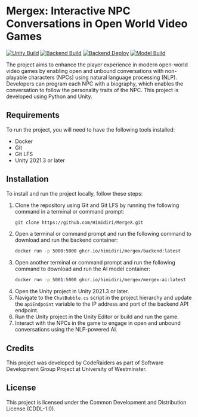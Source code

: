 # Mergex: Interactive NPC Conversations in Open World Video Games

[![Unity Build](https://github.com/Himidiri/MergeX/actions/workflows/build-game.yaml/badge.svg)](https://github.com/Himidiri/MergeX/actions/workflows/build-game.yaml) [![Backend Build](https://github.com/Himidiri/MergeX/actions/workflows/build-backend.yaml/badge.svg)](https://github.com/Himidiri/MergeX/actions/workflows/build-backend.yaml) [![Backend Deploy](https://github.com/Himidiri/MergeX/actions/workflows/deploy-backend.yaml/badge.svg)](https://github.com/Himidiri/MergeX/actions/workflows/deploy-backend.yaml) [![Model Build](https://github.com/Himidiri/MergeX/actions/workflows/build-ai.yaml/badge.svg)](https://github.com/Himidiri/MergeX/actions/workflows/build-ai.yaml)

The project aims to enhance the player experience in modern open-world video games by enabling open and unbound conversations with non-playable characters (NPCs) using natural language processing (NLP). Developers can program each NPC with a biography, which enables the conversation to follow the personality traits of the NPC. This project is developed using Python and Unity.

## Requirements
To run the project, you will need to have the following tools installed:
- Docker
- Git
- Git LFS
- Unity 2021.3 or later

## Installation

To install and run the project locally, follow these steps:

1. Clone the repository using Git and Git LFS by running the following command in a terminal or command prompt:
    ```sh
    git clone https://github.com/Himidiri/MergeX.git
    ```
2. Open a terminal or command prompt and run the following command to download and run the backend container:
    ```sh
    docker run -p 5000:5000 ghcr.io/himidiri/mergex/backend:latest
    ```
3. Open another terminal or command prompt and run the following command to download and run the AI model container:
    ```sh
    docker run -p 5001:5000 ghcr.io/himidiri/mergex/mergex-ai:latest
    ```
4. Open the Unity project in Unity 2021.3 or later.
5. Navigate to the `ChatBubble.cs` script in the project hierarchy and update the `apiEndpoint` variable to the IP address and port of the backend API endpoint.
6. Run the Unity project in the Unity Editor or build and run the game.
7. Interact with the NPCs in the game to engage in open and unbound conversations using the NLP-powered AI.

## Credits
This project was developed by CodeRaiders as part of Software Development Group Project at University of Westminster.

## License
This project is licensed under the Common Development and Distribution License (CDDL-1.0).